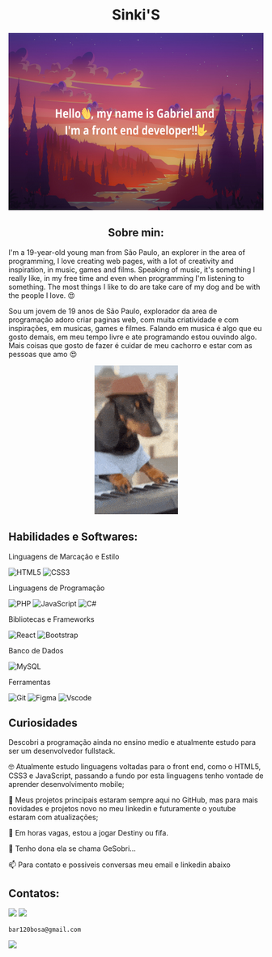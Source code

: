 <h1 align="center">Sinki'S</h1>
<p align="center">
  <img loading="lazy" height="350em" src="https://github.com/Sinki27/Sinki27/blob/main/PaisagemTitulo.png"/>
</p>

<h2 align="center">Sobre min:</h2>

  I'm a 19-year-old young man from São Paulo, an explorer in the area of ​​programming, I love creating web pages, with a lot of creativity and inspiration, in music, games and films. Speaking of music, it's something I really like, in my free time and even when programming I'm listening to something. The most things I like to do are take care of my dog ​​and be with the people I love. :heart_eyes:
  
  Sou um jovem de 19 anos de São Paulo, explorador da area de programação adoro criar paginas web, com muita criatividade e com inspirações, em musicas, games e filmes. Falando em musica é algo que eu gosto demais, em meu tempo livre e ate programando estou ouvindo algo. Mais coisas que gosto de fazer é cuidar de meu cachorro e estar com as pessoas que amo :heart_eyes:

<p align="center">
<img loading="lazy" src="https://github.com/Sinki27/Sinki27/blob/main/dj-doggy-dog.gif"/>
</p>

<h2> Habilidades e Softwares: </h2>

<p>Linguagens de Marcação e Estilo</p>

![HTML5](https://img.shields.io/badge/HTML5-E34F26?style=for-the-badge&logo=html5&logoColor=white)
![CSS3](https://img.shields.io/badge/CSS3-1572B6?style=for-the-badge&logo=css3&logoColor=white) 

<p>Linguagens de Programação</p>

![PHP](https://img.shields.io/badge/PHP-777BB4?style=for-the-badge&logo=php&logoColor=white)
![JavaScript](https://img.shields.io/badge/JavaScript-F7DF1E?style=for-the-badge&logo=javascript&logoColor=black)
![C#](https://img.shields.io/badge/C%23-239120?style=for-the-badge&logo=c-sharp&logoColor=white)

<p>Bibliotecas e Frameworks</p>

![React](https://img.shields.io/badge/React-20232A?style=for-the-badge&logo=react&logoColor=61DAFB)
![Bootstrap](https://img.shields.io/badge/-boostrap-0D1117?style=for-the-badge&logo=bootstrap&labelColor=0D1117)

<p>Banco de Dados</p>

![MySQL](https://img.shields.io/badge/MySQL-00000F?style=for-the-badge&logo=mysql&logoColor=white)

<p>Ferramentas</p>

![Git](https://img.shields.io/badge/GIT-E44C30?style=for-the-badge&logo=git&logoColor=white)
![Figma](https://img.shields.io/badge/Figma-696969?style=for-the-badge&logo=figma&logoColor=figma)
![Vscode](https://img.shields.io/badge/Vscode-007ACC?style=for-the-badge&logo=visual-studio-code&logoColor=white)

<h2>Curiosidades</h2>

Descobri a programação ainda no ensino medio e atualmente estudo para ser um desenvolvedor fullstack.


🤓 Atualmente estudo linguagens voltadas para o front end, como o HTML5, CSS3 e JavaScript, passando a fundo por esta linguagens tenho vontade de aprender desenvolvimento mobile;<br>

👀 Meus projetos principais estaram sempre aqui no GitHub, mas para mais novidades e projetos novo no meu linkedin e futuramente o youtube estaram com atualizações;<br>

🌱 Em horas vagas, estou a jogar Destiny ou fifa.<br>

💞️ Tenho dona ela se chama GeSobri...<br>

📫 Para contato e possiveis conversas meu email e linkedin abaixo


## Contatos:

<div>
<a href = "https://github.com/Sinki27/Sinki27/blob/main/bar120bosa@gmail.com"><img loading="lazy" src="https://img.shields.io/badge/Gmail-D14836?style=for-the-badge&logo=gmail&logoColor=white" target="_blank"></a>
<a href="https://www.linkedin.com/in/gabriel-guilherme-70101b246" target="_blank"><img loading="lazy" src="https://img.shields.io/badge/-LinkedIn-%230077B5?style=for-the-badge&logo=linkedin&logoColor=white" target="_blank"></a>   
</div>

```
bar120bosa@gmail.com
```

<div>
<a href="https://github.com/seu-usuário-aqui">
<img loading="lazy" height="180em" src="https://github-readme-stats.vercel.app/api/top-langs/?username=Sinki27&layout=compact&langs_count=7&theme=dracula"/>
</div>
  
<!---
<img loading="lazy" height="180em" src="https://github-readme-stats.vercel.app/api?username=Sinki27&show_icons=true&theme=dracula&include_all_commits=true&count_private=true"/>
--->
